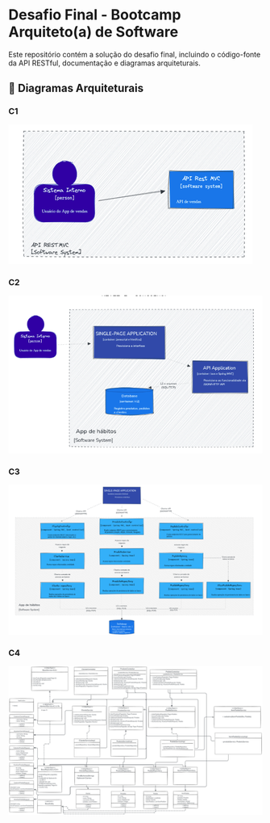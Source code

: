 # Desafio Final - Bootcamp Arquiteto(a) de Software

Este repositório contém a solução do desafio final, incluindo o código-fonte da API RESTful, documentação e diagramas
arquiteturais.

## 📸 Diagramas Arquiteturais

### C1

![c1](imagens/c1.png)

### C2

![c2](imagens/c2.png)

### C3

![c3](imagens/c3.png)

### C4

![c4](imagens/c4.png)